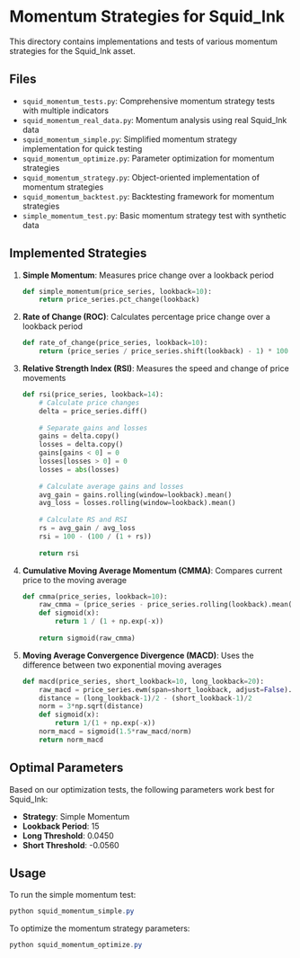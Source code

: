 # Momentum Strategies for Squid_Ink

This directory contains implementations and tests of various momentum strategies for the Squid_Ink asset.

## Files

- `squid_momentum_tests.py`: Comprehensive momentum strategy tests with multiple indicators
- `squid_momentum_real_data.py`: Momentum analysis using real Squid_Ink data
- `squid_momentum_simple.py`: Simplified momentum strategy implementation for quick testing
- `squid_momentum_optimize.py`: Parameter optimization for momentum strategies
- `squid_momentum_strategy.py`: Object-oriented implementation of momentum strategies
- `squid_momentum_backtest.py`: Backtesting framework for momentum strategies
- `simple_momentum_test.py`: Basic momentum strategy test with synthetic data

## Implemented Strategies

1. **Simple Momentum**: Measures price change over a lookback period
   ```python
   def simple_momentum(price_series, lookback=10):
       return price_series.pct_change(lookback)
   ```

2. **Rate of Change (ROC)**: Calculates percentage price change over a lookback period
   ```python
   def rate_of_change(price_series, lookback=10):
       return (price_series / price_series.shift(lookback) - 1) * 100
   ```

3. **Relative Strength Index (RSI)**: Measures the speed and change of price movements
   ```python
   def rsi(price_series, lookback=14):
       # Calculate price changes
       delta = price_series.diff()
       
       # Separate gains and losses
       gains = delta.copy()
       losses = delta.copy()
       gains[gains < 0] = 0
       losses[losses > 0] = 0
       losses = abs(losses)
       
       # Calculate average gains and losses
       avg_gain = gains.rolling(window=lookback).mean()
       avg_loss = losses.rolling(window=lookback).mean()
       
       # Calculate RS and RSI
       rs = avg_gain / avg_loss
       rsi = 100 - (100 / (1 + rs))
       
       return rsi
   ```

4. **Cumulative Moving Average Momentum (CMMA)**: Compares current price to the moving average
   ```python
   def cmma(price_series, lookback=10):
       raw_cmma = (price_series - price_series.rolling(lookback).mean().shift(1)).divide(np.sqrt(lookback+1)).dropna()
       def sigmoid(x):
           return 1 / (1 + np.exp(-x))
       
       return sigmoid(raw_cmma)
   ```

5. **Moving Average Convergence Divergence (MACD)**: Uses the difference between two exponential moving averages
   ```python
   def macd(price_series, short_lookback=10, long_lookback=20):
       raw_macd = price_series.ewm(span=short_lookback, adjust=False).mean() - price_series.ewm(span=long_lookback, adjust=False).mean()
       distance = (long_lookback-1)/2 - (short_lookback-1)/2
       norm = 3*np.sqrt(distance)
       def sigmoid(x):
           return 1/(1 + np.exp(-x))
       norm_macd = sigmoid(1.5*raw_macd/norm)
       return norm_macd
   ```

## Optimal Parameters

Based on our optimization tests, the following parameters work best for Squid_Ink:

- **Strategy**: Simple Momentum
- **Lookback Period**: 15
- **Long Threshold**: 0.0450
- **Short Threshold**: -0.0560

## Usage

To run the simple momentum test:

```powershell
python squid_momentum_simple.py
```

To optimize the momentum strategy parameters:

```powershell
python squid_momentum_optimize.py
```

